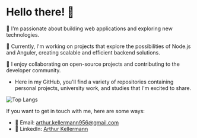 # Hello there! 👋

🌱 I'm passionate about building web applications and exploring new technologies.

💼 Currently, I'm working on projects that explore the possibilities of Node.js and Anguler, creating scalable and efficient backend solutions.

🚀 I enjoy collaborating on open-source projects and contributing to the developer community.

- Here in my GitHub, you'll find a variety of repositories containing personal projects, university work, and studies that I'm excited to share.


![Top Langs](https://github-readme-stats.vercel.app/api/top-langs/?username=ArthurKellermann&layout=compact&langs_count=4&theme=dark)


If you want to get in touch with me, here are some ways:

- 📧 Email: [arthur.kellermann956@gmail.com](mailto:arthur.kellermann956@gmail.com)
- 🔗 LinkedIn: [Arthur Kellermann](https://www.linkedin.com/in/arthur-kellermann)
